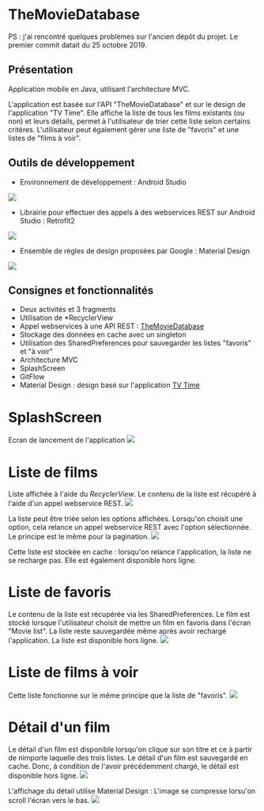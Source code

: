 # TheMovieDatabase

PS : j'ai rencontré quelques problèmes sur l'ancien dépôt du projet. Le premier commit datait du 25 octobre 2019.


## Présentation

Application mobile en Java, utilisant l'architecture MVC.

L'application est basée sur l'API "TheMovieDatabase" et sur le design de l'application "TV Time".
Elle affiche la liste de tous les films existants (ou non) et leurs détails, permet à l'utilisateur de trier cette liste selon certains critères.
L'utilisateur peut également gérer une liste de "favoris" et une listes de "films à voir".

## Outils de développement

- Environnement de développement : Android Studio
<img src="img_readme/androidstudio.jpg">


- Librairie pour effectuer des appels à des webservices REST sur Android Studio : Retrofit2
<img src="img_readme/retrofit2.jpg">


- Ensemble de règles de design proposées par Google : Material Design
<img src="img_readme/materialdesign.jpg">


## Consignes et fonctionnalités

- Deux activités et 3 fragments
- Utilisation de *RecyclerView
- Appel webservices à une API REST : <a href="https://www.themoviedb.org/documentation/api">TheMovieDatabase</a>
- Stockage des données en cache avec un singleton
- Utilisation des SharedPreferences pour sauvegarder les listes "favoris" et "à voir"
- Architecture MVC
- SplashScreen
- GitFlow
- Material Design : design basé sur l'application <a href="https://play.google.com/store/apps/details?id=com.tozelabs.tvshowtime&hl=fr">TV Time</a>


# SplashScreen

Ecran de lancement de l'application
<img src="img_readme/splash.jpg">

# Liste de films

Liste affichée à l'aide du *RecyclerView*. Le contenu de la liste est récupéré à l'aide d'un appel webservice REST.
<img src="img_readme/list.jpg">

La liste peut être triée selon les options affichées. Lorsqu'on choisit une option, cela relance un appel webservice REST avec l'option sélectionnée. Le principe est le même pour la pagination.
<img src="img_readme/sorted.jpg">

Cette liste est stockée en cache : lorsqu'on relance l'application, la liste ne se recharge pas. Elle est également disponible hors ligne.

# Liste de favoris

Le contenu de la liste est récupérée via les SharedPreferences. Le film est stocké lorsque l'utilisateur choisit de mettre un film en favoris dans l'écran "Movie list". La liste reste sauvegardée même après avoir rechargé l'application. La liste est disponible hors ligne.
<img src="img_readme/favorites.jpg">

# Liste de films à voir
Cette liste fonctionne sur le même principe que la liste de "favoris".
<img src="img_readme/tosee.jpg">

# Détail d'un film

Le détail d'un film est disponible lorsqu'on clique sur son titre et ce à partir de nimporte laquelle des trois listes.
Le détail d'un film est sauvegardé en cache. Donc, à condition de l'avoir précédemment chargé, le détail est disponible hors ligne.
<img src="img_readme/detailmax.jpg">

L'affichage du détail utilise Material Design : L'image se compresse lorsu'on scroll l'écran vers le bas.
<img src="img_readme/detailmin.jpg">
